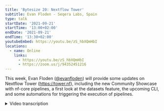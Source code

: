 ```yaml
---
title: 'Bytesize 20: Nextflow Tower'
subtitle: Evan Floden - Seqera Labs, Spain
type: talk
startDate: '2021-09-21'
startTime: '13:00+02:00'
endDate: '2021-09-21'
endTime: '13:30+02:00'
youtubeEmbed: https://youtu.be/zS_hbXQmHbI
locations:
  - name: Online
    links:
      - https://youtu.be/zS_hbXQmHbI
      - https://zoom.us/j/94352451216
---
```


This week, Evan Floden ([@evanfloden](http://github.com/evanfloden/)) will provide some updates on Nextflow Tower (<https://tower.nf>), including the new Community Showcase with nf-core pipelines, a first look at the datasets feature, the upcoming CLI, and some automations for triggering the execution of pipelines.

<details markdown="1"><summary>Video transcription</summary>

:::note
The content has been edited to make it reader-friendly
:::

[0:41](https://youtu.be/zS_hbXQmHbI?list=PL3xpfTVZLcNiSvvPWORbO32S1WDJqKp1e&t=41) What I’m going to talk about today is a little bit about [Nextflow Tower](https://landing.tower.nf/), the new features that are coming out, and some of the things we are excited about. If you are interested in a general overview, get in touch with us. We can set up a demo and also go into specific use cases.

[1:14](https://youtu.be/zS_hbXQmHbI?list=PL3xpfTVZLcNiSvvPWORbO32S1WDJqKp1e&t=74) So here is what I will cover during my presentation. I’ll first talk about what Nextflow Tower is and discuss what it is designed to do, then I’ll cover some of the new things we have such as community workspaces, automating a lot of your workflows, reporting and outputs, and finally introducing the new Tower datasets functionality. Tower is a full-stack web application for the management of your Nextflow pipelines. It was developed after much deliberation and discussion with Nextflow users who required a couple of things. They needed a user interface to interact with a Nextflow pipeline, API actions, and a database of the history of their executions. The other thing that was really important was the configuration of environments, for example being able to set up an AWS batch to automate a process and enable users to interact the way they do with Nextflow.

[2:32](https://youtu.be/zS_hbXQmHbI?list=PL3xpfTVZLcNiSvvPWORbO32S1WDJqKp1e&t=152) So Nextflow Tower itself is a full-stack web application. It can be deployed in your own environment or you can install it on premise as well. The application itself is made up of a couple of pieces but the main thing from the user perspective is that you can interact with it in many different ways. It has the same philosophy as Nextflow in that it can be deployed in different environments, but it can also be used on different computing platforms. So now let’s step into some of the new things we have coming out.

[3:12](https://youtu.be/zS_hbXQmHbI?list=PL3xpfTVZLcNiSvvPWORbO32S1WDJqKp1e&t=192) The first of these is the community showcase. We really wanted to make it easy for people who are using Tower to have quick access to some of the key features around it including pipelines which have been verified. I’ll give you a quick showcase of what this looks like inside Tower.

[3:31](https://youtu.be/zS_hbXQmHbI?list=PL3xpfTVZLcNiSvvPWORbO32S1WDJqKp1e&t=211) So anyone who signs up gets automatically added to this community showcase. This showcase is a workspace which can contain pipelines themselves that have been reconfigured. You see here that there are a couple of nf-core pipelines here, and we are adding to these all the time. All the compatible nf-core pipelines will be here over the next few weeks, allowing people to run them. This workspace is connected to a compute environment on AWS, so you can run in that environment, which is a nice and easy way to get started with these workflows themselves. There are some criteria for putting these workflows into the workspace and one of them is to ensure that there is a valid Nextflow schema file.

[4:17](https://youtu.be/zS_hbXQmHbI?list=PL3xpfTVZLcNiSvvPWORbO32S1WDJqKp1e&t=257) So for example, if I click nf-core/rnaseq here, the fact that it has this Nextflow schema means that all the inputs can be rendered in this way. This means that it makes it easy for a user to go down and select a particular option that they want and then kick off and launch that workflow.

[4:33](https://youtu.be/zS_hbXQmHbI?list=PL3xpfTVZLcNiSvvPWORbO32S1WDJqKp1e&t=273) The idea of this is to provide a set of validated pipelines that conform to a particular way of running. Things like `--profile test` need to be valid there, and a couple of things around how much resources these things take because we want something that would be sensible to run in a way like this.

[4:56](https://youtu.be/zS_hbXQmHbI?list=PL3xpfTVZLcNiSvvPWORbO32S1WDJqKp1e&t=296) So now you can go here for example, and jump into that run. Since this is a shared space, I can also go look at other workflows that people have launched and see the different tasks, processes, memory etc. I’m not going to go too much into that today though and restrict myself to talking about the new stuff instead. So that was the introduction to the community workspace that we have. Another thing that I wanted to show you was the automation of this. We saw last week ([Bytesize #19](https://nf-co.re/events/2021/bytesize-19-aws-megatests)) that there was a Github action that could trigger the execution of a pipeline and that was kind of the end point there. But we’ve started to see examples of more sophisticated cases of this and they’re all visible under the actions pane.

[5:57](https://youtu.be/zS_hbXQmHbI?list=PL3xpfTVZLcNiSvvPWORbO32S1WDJqKp1e&t=357) So you see here that we can create an action and those can have a couple of triggers. One of them could be for example a Github webhook. When I commit to this repository, this execution will fire off the pipeline - in this case a GATK pipeline. This is similar to what we saw last week ([Bytesize #19](https://nf-co.re/events/2021/bytesize-19-aws-megatests)) where we saw triggering the execution of a pipeline in some sort of a testing mechanism. What has also become really useful is the creation of a webhook here; a customised end point of an application which will allow you to trigger the pipeline if one hits the end point with some given parameters. So I can create a pipeline here by clicking on the `New Action` button.

[6:34](https://youtu.be/zS_hbXQmHbI?list=PL3xpfTVZLcNiSvvPWORbO32S1WDJqKp1e&t=394) And then set up an action, choose a computing environment and have it all preconfigured. Then as soon as I hit the end point, the pipeline will start off. Now, this has been around for a little bit, what we are starting to see now though, is the ability to have those triggers executed based on different events. So a common one that we see with users is for a lambda function, which is able to detect a .csv file entering into an S3 bucket that will then trigger the execution of this pipeline. This is the kind of whole automation you can imagine: data coming off the sequencer, going through a pre-defined pipeline and then being notified of that. We’ve been seeing a lot of success with that as well. That was really just the first point of that. We also wanted to make it a lot easier for you to have any kind of automation here and also be able to automate different parts of the system, maybe not just launching pipelines, but other aspects of that.

[7:35](https://youtu.be/zS_hbXQmHbI?list=PL3xpfTVZLcNiSvvPWORbO32S1WDJqKp1e&t=455) So we released the full open API for Nextflow Tower itself as the application grew to include multiple users and multiple organisations etc. We wanted to expand the API to make it fully visible to users. This allows you to then interact with it in many different ways but also allows us to build an SDK on top of the API, which allows us to build the CLI. So this is something that we have just released recently. It is still an alpha release, but I’m going to try and show you how it works.

[8:13](https://youtu.be/zS_hbXQmHbI?list=PL3xpfTVZLcNiSvvPWORbO32S1WDJqKp1e&t=493) So you have an interaction very much similar to what you would use if you have used `nextflow run` with Tower. You essentially specify a workspace ID, specify a token that you’re going to be using, and then that submits into that workspace that you’re going to use. There are a few more things here about how you can set this up, and there’s a tutorial as well. For the purposes of this talk, I am going to give you a short demo of what it looks like.

[8:39](https://youtu.be/zS_hbXQmHbI?list=PL3xpfTVZLcNiSvvPWORbO32S1WDJqKp1e&t=519) So if I was here in the command line interface, I could then interact with my Tower server. Maybe I’d like to list the credentials that are available to me in Tower. If I list them here, I can see I have some AWS credentials set up. When I set them up, they’ve got some ID associated with them, and then very much like `nextflow run`, we wanted to have `/towr launch`. This is for those who want to interact with the command line. I can use this to launch any Nextflow repository. If it’s set to run, I can check in Tower in the workspace to see if it has triggered the execution of the pipeline. So this is another kind of quick way to do this. We also see cases where people want to automate the creation of computer environments; one for every user or parameterise that somehow. It also allows you to do that with the CLI.

[10:08](https://youtu.be/zS_hbXQmHbI?list=PL3xpfTVZLcNiSvvPWORbO32S1WDJqKp1e&t=608) OK, next thing is small but maybe quite useful for people who might not have outputs that are straightforward to visualise. Those could be in an S3 bucket for example. What we have come up with is a way to manage outputs, essentially to view and share results from a Nextflow pipeline. So what you can do here is define any given output (a classic example is MultiQC) in the workflow definition. Once the pipeline run is complete, you can then visualise those reports in PDF, HTML etc. formats. This keeps a kind of centralised place for those results and it allows visualisation of the different processes during the run.

[11:38](https://youtu.be/zS_hbXQmHbI?list=PL3xpfTVZLcNiSvvPWORbO32S1WDJqKp1e&t=698) The final thing that I’m going to talk about, which is a little related to what I just said, is our first attempt to venture into data management. So I am pleased to announce the Nextflow datasets functionality. So what does this do? This provides a means to define input datasets that can then be run in a pipeline. It sounds trivial, but it is something that allows you to keep track of everything that has gone into a workflow. These can also be updated and we can keep versions of them that make it much easier for a user to be able to launch a workflow based on a given input.

[12:34](https://youtu.be/zS_hbXQmHbI?list=PL3xpfTVZLcNiSvvPWORbO32S1WDJqKp1e&t=754) So in the datasets functionality you see an example of here, I can create a new dataset - let us call it rnaseq-example-samplesheet, and set a description or drag and drop a sample sheet as a .csv file. What I added here is the nf-core megatest. In this case, it has got a row as the header so I can specify that etc. I could reupload a new version of this and it would have a version update. The really nice thing is that this follows a scheme. So if I create this now, you can see I have rnaseq-example-samplesheet that I created earlier. Now imagine if this could be automated. As a launchpad user i.e. as someone who’d like to kick off a pipeline, I can have predefined pipelines here now, but when I go to run this input, I can simply click in the input box to see a dropdown of the different inputs. So I can select the workflow that I have and then launch the pipeline. It might seem kind of trivial, but you can imagine setting this up with outputs and then from the launch of a pipeline, you would be able to see the inputs, outputs, and be able to reuse and trace these.

[14:29](https://youtu.be/zS_hbXQmHbI?list=PL3xpfTVZLcNiSvvPWORbO32S1WDJqKp1e&t=869) So that was it. If you’d like a more detailed demo or dive into the stuff, please reach out to us.

</details>
